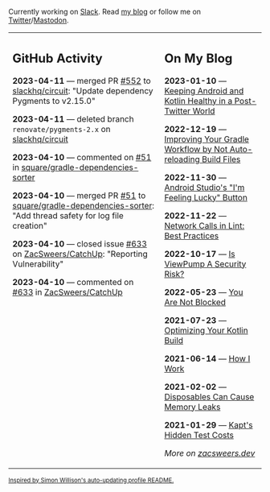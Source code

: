 Currently working on [Slack](https://slack.com/). Read [my blog](https://zacsweers.dev/) or follow me on [Twitter](https://twitter.com/ZacSweers)/[Mastodon](https://hachyderm.io/@ZacSweers).

<table><tr><td valign="top" width="60%">

## GitHub Activity
<!-- githubActivity starts -->
**2023-04-11** — merged PR [#552](https://github.com/slackhq/circuit/pull/552) to [slackhq/circuit](https://github.com/slackhq/circuit): "Update dependency Pygments to v2.15.0"

**2023-04-11** — deleted branch `renovate/pygments-2.x` on [slackhq/circuit](https://github.com/slackhq/circuit)

**2023-04-10** — commented on [#51](https://github.com/square/gradle-dependencies-sorter/pull/51#issuecomment-1502114939) in [square/gradle-dependencies-sorter](https://github.com/square/gradle-dependencies-sorter)

**2023-04-10** — merged PR [#51](https://github.com/square/gradle-dependencies-sorter/pull/51) to [square/gradle-dependencies-sorter](https://github.com/square/gradle-dependencies-sorter): "Add thread safety for log file creation"

**2023-04-10** — closed issue [#633](https://github.com/ZacSweers/CatchUp/issues/633) on [ZacSweers/CatchUp](https://github.com/ZacSweers/CatchUp): "Reporting Vulnerability"

**2023-04-10** — commented on [#633](https://github.com/ZacSweers/CatchUp/issues/633#issuecomment-1501813837) in [ZacSweers/CatchUp](https://github.com/ZacSweers/CatchUp)
<!-- githubActivity ends -->
</td><td valign="top" width="40%">

## On My Blog
<!-- blog starts -->
**2023-01-10** — [Keeping Android and Kotlin Healthy in a Post-Twitter World](https://www.zacsweers.dev/keeping-android-healthy/)

**2022-12-19** — [Improving Your Gradle Workflow by Not Auto-reloading Build Files](https://www.zacsweers.dev/improving-your-workflow-by-not-auto-reloading-build-files/)

**2022-11-30** — [Android Studio's "I'm Feeling Lucky" Button](https://www.zacsweers.dev/android-studios-im-feeling-lucky-button/)

**2022-11-22** — [Network Calls in Lint: Best Practices](https://www.zacsweers.dev/network-calls-in-lint-best-practices/)

**2022-10-17** — [Is ViewPump A Security Risk?](https://www.zacsweers.dev/is-viewpump-a-security-risk/)

**2022-05-23** — [You Are Not Blocked](https://www.zacsweers.dev/you-are-not-blocked/)

**2021-07-23** — [Optimizing Your Kotlin Build](https://www.zacsweers.dev/optimizing-your-kotlin-build/)

**2021-06-14** — [How I Work](https://www.zacsweers.dev/how-i-work/)

**2021-02-02** — [Disposables Can Cause Memory Leaks](https://www.zacsweers.dev/disposables-can-cause-memory-leaks/)

**2021-01-29** — [Kapt's Hidden Test Costs](https://www.zacsweers.dev/kapts-hidden-test-costs/)
<!-- blog ends -->
_More on [zacsweers.dev](https://zacsweers.dev/)_
</td></tr></table>

<sub><a href="https://simonwillison.net/2020/Jul/10/self-updating-profile-readme/">Inspired by Simon Willison's auto-updating profile README.</a></sub>